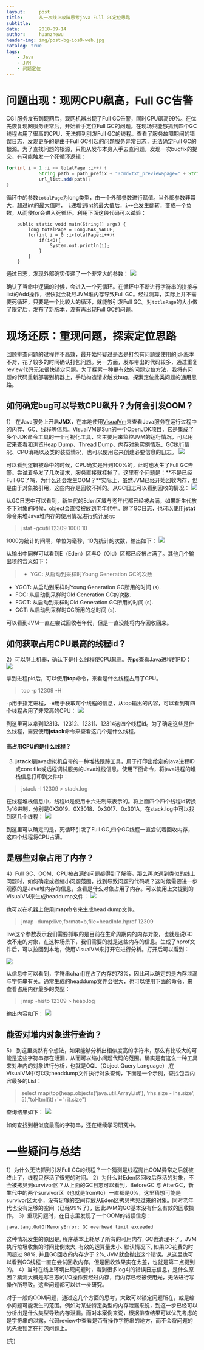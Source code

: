 ```yaml
---
layout:     post
title:      从一次线上故障思考java Full GC定位思路
subtitle:   
date:       2018-09-14
author:     huanzhewu
header-img: img/post-bg-ios9-web.jpg
catalog: true
tags:
    - Java
    - JVM
    - 问题定位
---
```




# 问题出现：现网CPU飙高，Full GC告警
CGI 服务发布到现网后，现网机器出现了Full GC告警，同时CPU飙高99%。在优先恢复现网服务正常后，开始着手定位Full GC的问题。在现场只能够抓到四个GC线程占用了很高的CPU，无法抓到引发Full GC的线程。查看了服务故障期间的错误日志，发现更多的是由于Full GC引起的问题服务异常日志，无法确定Full GC的根源。为了查找问题的根源，只能从发布本身入手去查问题，发现一次bugfix的提交，有可能触发一个死循环逻辑：

```java
for(int i = 1 ;i <= totalPage ;i++) {
			String path = path_prefix + "?cmd=txt_preview&page=" + String.valueOf(i) + "&sign=" + fileSignature;
			url_list.add(path);
}
```
循环中的参数`totalPage`为long类型，由一个外部参数进行赋值。当外部参数非常大，超过int的最大值时，` i`递增到int的最大值后，`i++`会发生翻转，变成一个负数，从而使for会进入死循环。利用下面这段代码可以试验：
```
    public static void main(String[] args) {
        long totalPage = Long.MAX_VALUE;
        for(int i = 0 ;i<totalPage;i++){
            if(i<0){
                System.out.println(i);
            }
        }
    }
```
通过日志，发现外部确实传递了一个非常大的参数：
![](http://pj05m6t8l.bkt.clouddn.com/1_0.png)


确认了当命中逻辑的时候，会进入一个死循环。在循环中不断进行字符串的拼接与list的Add操作，很快就会耗尽JVM堆内存导致Full GC。经过测算，实际上并不需要死循环，只要是一个比较大的循环，就能够引发Full GC。对`totlePage`的大小做了限定后，发布了新版本，没有再出现Full GC的问题。


# 现场还原：重现问题，探索定位思路

回顾排查问题的过程并不高效，最开始怀疑过是否是打包有问题或使用的jdk版本不对，花了较多的时间确认打包问题。另一方面，发布带出的代码较多，通过重复review代码无法很快锁定问题。为了探索一种更有效的问题定位方法，我将有问题的代码重新部署到机器上，手动构造请求触发bug，探索定位此类问题的通用思路。

## 如何确定bug可以导致CPU飙升？为何会引发OOM？
1） 在Java服务上开启**JMX**，在本地使用[VisualVm](https://visualvm.github.io/ "VisualVm")来查看Java服务在运行过程中的内存、GC、线程等信息。VisualVM是Sun的一个OpenJDK项目，它是集成了多个JDK命令工具的一个可视化工具，它主要用来监控JVM的运行情况，可以用它来查看和浏览Heap Dump、Thread Dump、内存对象实例情况、GC执行情况、CPU消耗以及类的装载情况，也可以使用它来创建必要信息的日志。
![](http://pj05m6t8l.bkt.clouddn.com/1_1.png)


可以看到逻辑被命中的时候，CPU确实是升到100%的，此时也发生了Full GC告警。尝试着多发了几次请求，服务直接就挂掉了。这里有个问题是：**不是已经Full GC了吗，为什么还会发生OOM？**实际上，虽然JVM已经开始回收内存，但是由于对象被引用，这些内存是回收不掉的。从GC日志可以看到回收的情况：
![](http://pj05m6t8l.bkt.clouddn.com/1_2.png)


从GC日志中可以看到，新生代的Eden区域与老年代都已经被占满。如果新生代放不下对象的时候，object会直接被放到老年代中。除了GC日志，也可以使用**jstat**命令来堆Java堆内存的使用情况进行统计展示:

> jstat -gcutil 12309 1000 10

1000为统计的间隔，单位为毫秒，10为统计的次数，输出如下：
![](http://pj05m6t8l.bkt.clouddn.com/1_3.png)

从输出中同样可以看到E（Eden）区与O（Old）区都已经被占满了。其他几个输出项的含义如下：
>- YGC: 从启动到采样时Young Generation GC的次数
- YGCT: 从启动到采样时Young Generation GC所用的时间 (s).
- FGC: 从启动到采样时Old Generation GC的次数.
- FGCT: 从启动到采样时Old Generation GC所用的时间 (s).
- GCT: 从启动到采样时GC所用的总时间 (s).

可以看到JVM一直在尝试回收老年代，但是一直没能将内存回收回来。

## 如何获取占用CPU最高的线程id？
2）可以登上机器，确认下是什么线程使CPU飙高。先**ps**查看Java进程的PID：
![](http://pj05m6t8l.bkt.clouddn.com/1_4.png)

拿到进程pid后，可以使用**top**命令，来看是什么线程占用了CPU。
> top -p 12309 -H

`-p`用于指定进程，`-H`用于获取每个线程的信息，从top输出的内容，可以看到有四个线程占用了非常高的CPU：
![](http://pj05m6t8l.bkt.clouddn.com/1_5.png)

到这里可以拿到12313、12312、12311、12314这四个线程id。为了确定这些是什么线程，需要使用**jstack**命令来查看这几个是什么线程。

#### 高占用CPU的是什么线程？
3) **jstack**是java虚拟机自带的一种堆栈跟踪工具，用于打印出给定的java进程ID或core file或远程调试服务的Java堆栈信息。使用下面命令，将java进程的堆栈信息打印到文件中：
> jstack -l 12309 > stack.log

在线程堆栈信息中，线程id是使用十六进制来表示的。将上面四个四个线程id转换为16进制，分别是0X3019、0X3018、0x3017、0x301A。在stack.log中可以找到这几个线程：
![](http://pj05m6t8l.bkt.clouddn.com/1_6.png)


到这里可以确定的是，死循环引发了Full GC,四个GC线程一直尝试着回收内存，这四个线程将CPU占满。

## 是哪些对象占用了内存？
4）Full GC、OOM、CPU被占满的问题都得到了解答。那么再次遇到类似的线上问题时，如何确定或者缩小问题范围，找到导致问题的代码呢？这时候需要进一步观察的是Java堆内存的信息，查看是什么对象占用了内存。可以使用上文提到的VisualVM来生成headdump文件：
![](http://pj05m6t8l.bkt.clouddn.com/1_7.png)


也可以在机器上使用**jmap**命令来生成head dump文件。
> jmap -dump:live,format=b,file=headInfo.hprof 12309 

live这个参数表示我们需要抓取的是目前在生命周期内的内存对象，也就是说GC收不走的对象，在这种场景下，我们需要的就是这些内存的信息。生成了hprof文件后，可以拉回到本地，使用VisualVM来打开它进行分析。打开后可以看到：

![](http://pj05m6t8l.bkt.clouddn.com/1_9.png)

从信息中可以看到，字符串char[]在占了内存的73%，因此可以确定的是内存泄漏与字符串有关。通常生成的headdump文件会很大，也可以使用下面的命令，来查看占用内存最多的类型：
> jmap -histo 12309 > heap.log

输出内容如下：
![](http://pj05m6t8l.bkt.clouddn.com/1_9.png)




## 能否对堆内对象进行查询？

5） 到这里突然有个想法，如果能够分析出相似度高的字符串，那么有比较大的可能是这些字符串存在泄漏，从而可以缩小问题代码的范围。确实是有这么一种工具来对堆内的对象进行分析，也就是OQL（Object Query Language）,在VisualVM中可以对headdump文件执行对象查询，下面是一个示例，查找包含内容最多的List：
> select map(top(heap.objects('java.util.ArrayList'), 'rhs.size - lhs.size', 5),"toHtml(it)+'='+it.size")   

查询结果如下：
![](http://pj05m6t8l.bkt.clouddn.com/1_10.png)


如何查找到相似度最高的字符串，还在继续学习研究中。

# 一些疑问与总结 
1）为什么无法抓到引发Full GC的线程？一个猜测是线程抛出OOM异常之后就被终止了，线程只存活了很短的时间。
2）为什么对Eden区回收后存活的对象，不会被拷贝到survivor区？从上面的GC日志可以看到，BeforeGC 与 AfterGC，新生代中的两个survivor区（也就是from\to）一直都是0%，这里猜想可能是survivor区太小，没有足够的空间存放从Eden区拷贝拷贝过来的对象。同时老年代也没有足够的空间（已经99%了），因此JVM的GC基本没有什么有效的回收操作。
3）重现问题时，在日志里发现了一个OOM的错误信息：
```
java.lang.OutOfMemoryError: GC overhead limit exceeded
```
这种情况发生的原因是, 程序基本上耗尽了所有的可用内存, GC也清理不了。JVM执行垃圾收集的时间比例太大, 有效的运算量太小. 默认情况下, 如果GC花费的时间超过 98%, 并且GC回收的内存少于 2%, JVM就会抛出这个错误。从这里也可以看到GC线程一直在尝试回收内存，但是回收效果实在太差，也就是第二点提到的。
4）当时在线上环境出现问题时，看到很多log4j的错误日志信息，是什么原因？猜测大概是写日志的I/O操作要经过内存，而内存已经被使用光，无法进行写操作所导致。这些问题都可以进一步研究。

对于一般的OOM问题，通过这几个方面的思考，大致可以锁定问题所在，或是缩小问题可能发生的范围。例如对某些特定类型的内存泄漏来说，到这一步已经可以分析出是什么类型导致内存泄漏。而对本案例来说，根据排查结果可以优先考虑的是字符串的泄露，代码review中查看是否有操作字符串的地方，而不会将问题的优先级锁定在打包问题上。


(完)